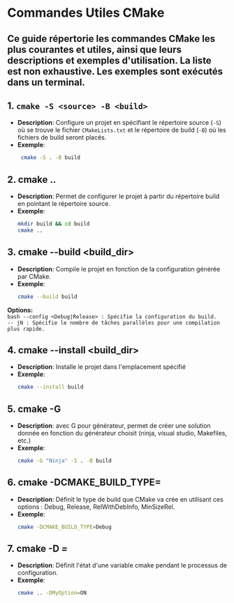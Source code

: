 # Commandes Utiles CMake

Ce guide répertorie les commandes CMake les plus courantes et utiles, ainsi que leurs descriptions et exemples d'utilisation.
La liste est non exhaustive. 
Les exemples sont exécutés dans un terminal.
---

## 1. `cmake -S <source> -B <build>`
- **Description**: Configure un projet en spécifiant le répertoire source (`-S`) où se trouve le fichier `CMakeLists.txt` et le répertoire de build (`-B`) où les fichiers de build seront placés.
- **Exemple**:
  ```bash 
   cmake -S . -B build
  ```

## 2. cmake ..
- **Description**: Permet de configurer le projet à partir du répertoire build en pointant le répertoire source.
- **Exemple**:
  ```bash 
  mkdir build && cd build  
  cmake ..
  ```

## 3. cmake --build <build_dir>
- **Description**: Compile le projet en fonction de la configuration générée par CMake.
- **Exemple**:
   ```bash 
  cmake --build build
   ```
**Options:**  
    ```bash
    --config <Debug|Release> : Spécifie la configuration du build.    
    -- jN : Spécifie le nombre de tâches parallèles pour une compilation plus rapide.
    ```

## 4. cmake --install <build_dir>
  - **Description**: Installe le projet dans l'emplacement spécifié
  - **Exemple**:
    ```bash  
    cmake --install build
    ```

## 5. cmake -G <generator>
- **Description**: avec G pour générateur, permet de créer une solution donnée en fonction du générateur choisit (ninja, visual studio, Makefiles, etc.)
- **Exemple**:
  ```bash  
  cmake -G "Ninja" -S . -B build
  ``` 

## 6. cmake -DCMAKE_BUILD_TYPE=<type>
- **Description**: Définit le type de build que CMake va crée en utilisant ces options : Debug, Release, RelWithDebInfo, MinSizeRel.
- **Exemple**:
  ```bash  
  cmake -DCMAKE_BUILD_TYPE=Debug
  ```

## 7. cmake -D <var>=<value>
- **Description**: Définit l'état d'une variable cmake pendant le processus de configuration.
- **Exemple**:
  ```bash  
  cmake .. -DMyOption=ON
  ```
